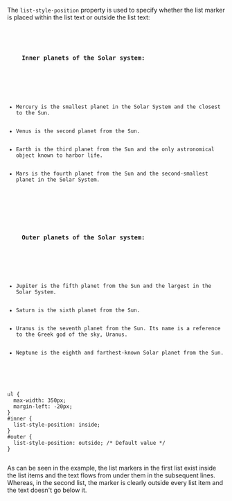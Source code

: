 The `list-style-position` property is
used to specify whether the list
marker is placed within the
list text or outside the list text:

<Editor lang="css">
<code>
<panel lang="html">
<h3>
    Inner planets of the Solar system:
  </h3>
  <ul id="inner">
    <li>Mercury is the smallest planet in the Solar System and the closest to the Sun.</li>
    <li>Venus is the second planet from the Sun.</li>
    <li>Earth is the third planet from the Sun and the only astronomical object known to harbor life.</li>
    <li>Mars is the fourth planet from the Sun and the second-smallest planet in the Solar System.</li>
  </ul>

  <h3>
    Outer planets of the Solar system:
  </h3>
  <ul id="outer">
    <li>Jupiter is the fifth planet from the Sun and the largest in the Solar System.</li>
    <li>Saturn is the sixth planet from the Sun.</li>
    <li>Uranus is the seventh planet from the Sun. Its name is a reference to the Greek god of the sky, Uranus.</li>
    <li>Neptune is the eighth and farthest-known Solar planet from the Sun.</li>
  </ul>
</panel>
<panel lang="css">
ul {
  max-width: 350px;
  margin-left: -20px;
}
#inner {
  list-style-position: inside;
}
#outer {
  list-style-position: outside; /* Default value */
}
</panel>
</code>
</Editor>

As can be seen in the example, the
list markers in the first list exist inside
the list items and the text flows from under them
in the subsequent lines. Whereas, in the second list,
the marker is clearly outside every list item and the
text doesn't go below it.